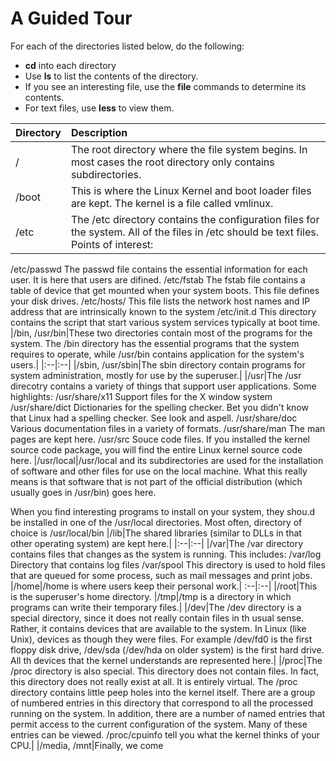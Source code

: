 # A Guided Tour
For each of the directories listed below, do the following:
- **cd** into each directory
- Use **ls** to list the contents of the directory.
- If you see an interesting file, use the **file** commands to determine its contents.
- For text files, use **less** to view them.

|**Directory**|**Description**|
|:--|:--|
|/|The root directory where the file system begins. In most cases the root directory only contains subdirectories.|
|/boot|This is where the Linux Kernel and boot loader files are kept. The kernel is a file called vmlinux.|
|/etc|The /etc directory contains the configuration files for the system. All of the files in /etc should be text files. Points of interest:
/etc/passwd
	The passwd file contains the essential information for each user. It is here that users are difined.
/etc/fstab
	The fstab file contains a table of device that get mounted when your system boots. This file defines your disk drives.
/etc/hosts/
	This file lists the network host names and IP address that are intrinsically known to the system
/etc/init.d
	This directory contains the script that start various system services typically at boot time.
|/bin, /usr/bin|These two directories contain most of the programs for the system. The /bin directory has the essential programs that the system requires to operate, while /usr/bin contains application for the system's users.|
|:--|:--|
|/sbin, /usr/sbin|The sbin directory contain programs for system administration, mostly for use by the superuser.|
|/usr|The /usr direcotry contains a variety of things that support user applications. Some highlights:
/usr/share/x11
	Support files for the X window system
/usr/share/dict
	Dictionaries for the spelling checker. Bet you didn't know that Linux had a spelling checker. See look and aspell.
/usr/share/doc
	Various documentation files in a variety of formats.
/usr/share/man
	The man pages are kept here.
/usr/src
	Souce code files. If you installed the kernel source code package, you will find the entire Linux kernel source code here.
|/usr/local|/usr/local and its subdirectories are used for the installation of software and other files for use on the local machine. What this really means is that software that is not part of the official distribution (which usually goes in /usr/bin) goes here.

When you find interesting programs to install on your system, they shou.d be installed in one of the /usr/local directories. Most often, directory of choice is /usr/local/bin
|/lib|The shared libraries (similar to DLLs in that other operating system) are kept here.|
|:--|:--|
|/var|The /var directory contains files that changes as the system is running. This includes:
/var/log
	Directory that contains log files
/var/spool
	This directory is used to hold files that are queued for some process, such as mail messages and print jobs.
|/home|/home is where users keep their personal work.|
:--|:--|
|/root|This is the superuser's home directory.
|/tmp|/tmp is a directory in which programs can write their temporary files.|
|/dev|The /dev directory is a special directory, since it does not really contain files in th usual sense. Rather, it contains devices that are available to the system. In Linux (like Unix), devices as though they were files. For example /dev/fd0 is the first floppy disk drive, /dev/sda (/dev/hda on older system) is the first hard drive. All th devices that the kernel understands are represented here.|
|/proc|The /proc directory is also special. This directory does not contain files. In fact, this directory does not really exist at all. It is entirely virtual. The /proc directory contains little peep holes into the kernel itself. There are a group of numbered entries in this directory that correspond to all the processed running on the system. In addition, there are a number of named entries that permit access to the current configuration of the system. Many of these entries can be viewed. /proc/cpuinfo tell you what the kernel thinks of your CPU.|
|/media, /mnt|Finally, we come  
<!--stackedit_data:
eyJoaXN0b3J5IjpbLTE2NzU0NzQ0MTFdfQ==
-->